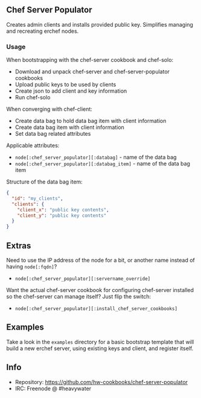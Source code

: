 ## Chef Server Populator

Creates admin clients and installs provided public key. Simplifies managing and
recreating erchef nodes.

### Usage

When bootstrapping with the chef-server cookbook and chef-solo:

* Download and unpack chef-server and chef-server-populator cookbooks
* Upload public keys to be used by clients
* Create json to add client and key information
* Run chef-solo

When converging with chef-client:

* Create data bag to hold data bag item with client information
* Create data bag item with client information
* Set data bag related attributes

Applicable attributes:

* `node[:chef_server_populator][:databag]` - name of the data bag
* `node[:chef_server_populator][:databag_item]` - name of the data bag item

Structure of the data bag item:

```json
{
  "id": "my_clients",
  "clients": {
    "client_x": "public key contents",
    "client_y": "public key contents"
  }
}
```

## Extras

Need to use the IP address of the node for a bit, or another name  instead of 
having `node[:fqdn]`?

* `node[:chef_server_populator][:servername_override]`

Want the actual chef-server cookbook for configuring chef-server installed so
the chef-server can manage itself? Just flip the switch:

* `node[:chef_server_populator][:install_chef_server_cookbooks]`

## Examples

Take a look in the `examples` directory for a basic bootstrap template that will
build a new erchef server, using existing keys and client, and register itself.

## Info
* Repository: https://github.com/hw-cookbooks/chef-server-populator
* IRC: Freenode @ #heavywater
